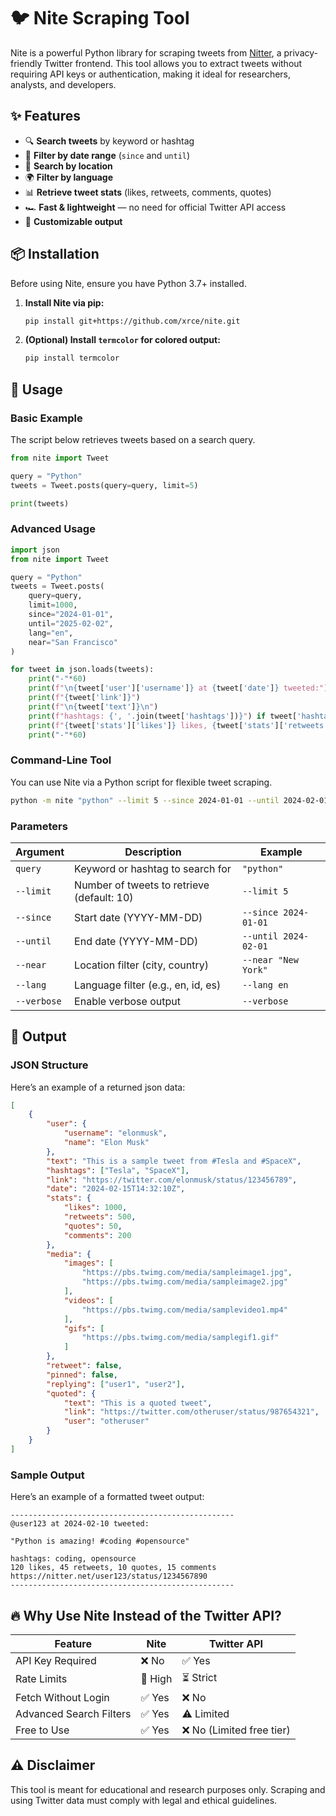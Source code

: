 # 🐦 Nite Scraping Tool  

Nite is a powerful Python library for scraping tweets from [Nitter](https://github.com/zedeus/nitter), a privacy-friendly Twitter frontend. This tool allows you to extract tweets without requiring API keys or authentication, making it ideal for researchers, analysts, and developers.

## ✨ Features  

- 🔍 **Search tweets** by keyword or hashtag  
- 📅 **Filter by date range** (`since` and `until`)  
- 📍 **Search by location**  
- 🌍 **Filter by language**  
- 📊 **Retrieve tweet stats** (likes, retweets, comments, quotes)  
- 🏎 **Fast & lightweight** — no need for official Twitter API access  
- 🎨 **Customizable output**  

## 📦 Installation  

Before using Nite, ensure you have Python 3.7+ installed.  

1. **Install Nite via pip:**  
   ```bash
   pip install git+https://github.com/xrce/nite.git
   ```
2. **(Optional) Install `termcolor` for colored output:**  
   ```bash
   pip install termcolor
   ```

## 🚀 Usage  

### **Basic Example**  
The script below retrieves tweets based on a search query.  

```python
from nite import Tweet

query = "Python"
tweets = Tweet.posts(query=query, limit=5)

print(tweets)
```

### Advanced Usage

```python
import json
from nite import Tweet

query = "Python"
tweets = Tweet.posts(
    query=query,
    limit=1000,
    since="2024-01-01",
    until="2025-02-02",
    lang="en",
    near="San Francisco"
)

for tweet in json.loads(tweets):
    print("-"*60)
    print(f"\n{tweet['user']['username']} at {tweet['date']} tweeted:")
    print(f"{tweet['link']}")
    print(f"\n{tweet['text']}\n")
    print(f"hashtags: {', '.join(tweet['hashtags'])}") if tweet['hashtags'] else None
    print(f"{tweet['stats']['likes']} likes, {tweet['stats']['retweets']} retweets, {tweet['stats']['quotes']} quotes, {tweet['stats']['comments']} comments\n")
    print("-"*60)
```

### **Command-Line Tool**  
You can use Nite via a Python script for flexible tweet scraping.  

```bash
python -m nite "python" --limit 5 --since 2024-01-01 --until 2024-02-01 --lang en
```

### **Parameters**  
| Argument | Description | Example |
|----------|-------------|---------|
| `query` | Keyword or hashtag to search for | `"python"` |
| `--limit` | Number of tweets to retrieve (default: 10) | `--limit 5` |
| `--since` | Start date (YYYY-MM-DD) | `--since 2024-01-01` |
| `--until` | End date (YYYY-MM-DD) | `--until 2024-02-01` |
| `--near` | Location filter (city, country) | `--near "New York"` |
| `--lang` | Language filter (e.g., en, id, es) | `--lang en` |
| `--verbose` | Enable verbose output | `--verbose` |

## 🎨 Output

### JSON Structure
Here’s an example of a returned json data:  

```json
[
    {
        "user": {
            "username": "elonmusk",
            "name": "Elon Musk"
        },
        "text": "This is a sample tweet from #Tesla and #SpaceX",
        "hashtags": ["Tesla", "SpaceX"],
        "link": "https://twitter.com/elonmusk/status/123456789",
        "date": "2024-02-15T14:32:10Z",
        "stats": {
            "likes": 1000,
            "retweets": 500,
            "quotes": 50,
            "comments": 200
        },
        "media": {
            "images": [
                "https://pbs.twimg.com/media/sampleimage1.jpg",
                "https://pbs.twimg.com/media/sampleimage2.jpg"
            ],
            "videos": [
                "https://pbs.twimg.com/media/samplevideo1.mp4"
            ],
            "gifs": [
                "https://pbs.twimg.com/media/samplegif1.gif"
            ]
        },
        "retweet": false,
        "pinned": false,
        "replying": ["user1", "user2"],
        "quoted": {
            "text": "This is a quoted tweet",
            "link": "https://twitter.com/otheruser/status/987654321",
            "user": "otheruser"
        }
    }
]
```

### Sample Output  
Here’s an example of a formatted tweet output:  

```
--------------------------------------------------
@user123 at 2024-02-10 tweeted:

"Python is amazing! #coding #opensource"

hashtags: coding, opensource
120 likes, 45 retweets, 10 quotes, 15 comments
https://nitter.net/user123/status/1234567890
--------------------------------------------------
```

## 🔥 Why Use Nite Instead of the Twitter API?

| Feature | Nite | Twitter API |
|---------|------|------------|
| API Key Required | ❌ No | ✅ Yes |
| Rate Limits | 🚀 High | ⏳ Strict |
| Fetch Without Login | ✅ Yes | ❌ No |
| Advanced Search Filters | ✅ Yes | ⚠️ Limited |
| Free to Use | ✅ Yes | ❌ No (Limited free tier) | 

## ⚠️ Disclaimer  
This tool is meant for educational and research purposes only. Scraping and using Twitter data must comply with legal and ethical guidelines.  